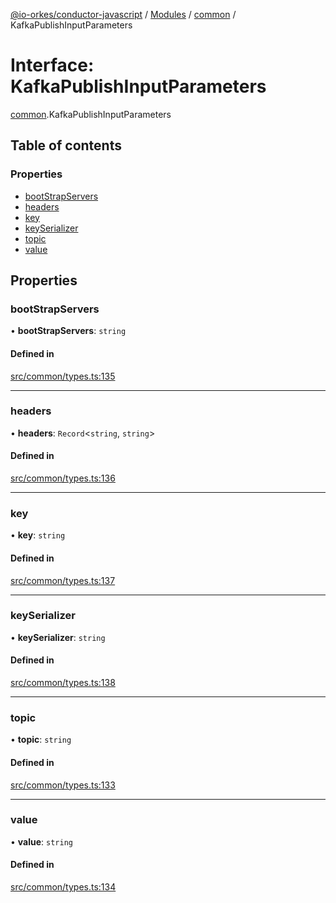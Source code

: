 [@io-orkes/conductor-javascript](../README.md) / [Modules](../modules.md) / [common](../modules/common.md) / KafkaPublishInputParameters

# Interface: KafkaPublishInputParameters

[common](../modules/common.md).KafkaPublishInputParameters

## Table of contents

### Properties

- [bootStrapServers](common.KafkaPublishInputParameters.md#bootstrapservers)
- [headers](common.KafkaPublishInputParameters.md#headers)
- [key](common.KafkaPublishInputParameters.md#key)
- [keySerializer](common.KafkaPublishInputParameters.md#keyserializer)
- [topic](common.KafkaPublishInputParameters.md#topic)
- [value](common.KafkaPublishInputParameters.md#value)

## Properties

### bootStrapServers

• **bootStrapServers**: `string`

#### Defined in

[src/common/types.ts:135](https://github.com/conductor-sdk/conductor-javascript/blob/dbd8275/src/common/types.ts#L135)

___

### headers

• **headers**: `Record`<`string`, `string`\>

#### Defined in

[src/common/types.ts:136](https://github.com/conductor-sdk/conductor-javascript/blob/dbd8275/src/common/types.ts#L136)

___

### key

• **key**: `string`

#### Defined in

[src/common/types.ts:137](https://github.com/conductor-sdk/conductor-javascript/blob/dbd8275/src/common/types.ts#L137)

___

### keySerializer

• **keySerializer**: `string`

#### Defined in

[src/common/types.ts:138](https://github.com/conductor-sdk/conductor-javascript/blob/dbd8275/src/common/types.ts#L138)

___

### topic

• **topic**: `string`

#### Defined in

[src/common/types.ts:133](https://github.com/conductor-sdk/conductor-javascript/blob/dbd8275/src/common/types.ts#L133)

___

### value

• **value**: `string`

#### Defined in

[src/common/types.ts:134](https://github.com/conductor-sdk/conductor-javascript/blob/dbd8275/src/common/types.ts#L134)
